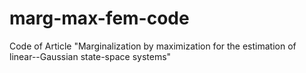 # marg-max-fem-code
Code of Article "Marginalization by maximization for the estimation of linear--Gaussian state-space systems"
